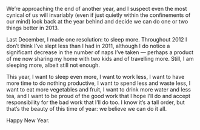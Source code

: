 

We’re approaching the end of another year, and I suspect even the most cynical of us will invariably
(even if just quietly within the confinements of our mind) look back at the year behind and decide we can do
one or two things better in 2013.

Last December, I made one resolution: to sleep more. Throughout 2012 I don’t think I’ve slept less
than I had in 2011, although I do notice a significant decrease in the number of naps I’ve taken —
perhaps a product of me now sharing my home with two kids and of travelling more. Still, I am sleeping more,
albeit still not enough.

This year, I want to sleep even more, I want to work less, I want to have more time to do nothing productive,
I want to spend less and waste less, I want to eat more vegetables and fruit, I want to drink more water and
less tea, and I want to be proud of the good work that I hope I’ll do and accept responsibility for the
bad work that I’ll do too. I know it’s a tall order, but that’s the beauty of this time of
year: we believe we can do it all.

Happy New Year.